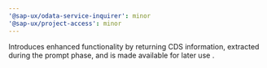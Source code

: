 ```yaml
---
'@sap-ux/odata-service-inquirer': minor
'@sap-ux/project-access': minor
---
```


Introduces enhanced functionality by returning CDS information, extracted during the prompt phase, and is made available for later use .
